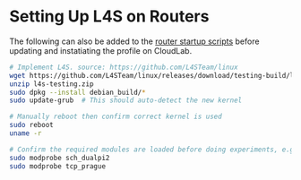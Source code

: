 # Setting Up L4S on Routers
The following can also be added to the [router startup scripts](../CloudLab/router1.sh) before updating and instatiating the profile on CloudLab.
```bash
# Implement L4S. source: https://github.com/L4STeam/linux
wget https://github.com/L4STeam/linux/releases/download/testing-build/l4s-testing.zip
unzip l4s-testing.zip
sudo dpkg --install debian_build/*
sudo update-grub  # This should auto-detect the new kernel

# Manually reboot then confirm correct kernel is used
sudo reboot
uname -r

# Confirm the required modules are loaded before doing experiments, e.g.,
sudo modprobe sch_dualpi2
sudo modprobe tcp_prague
```

